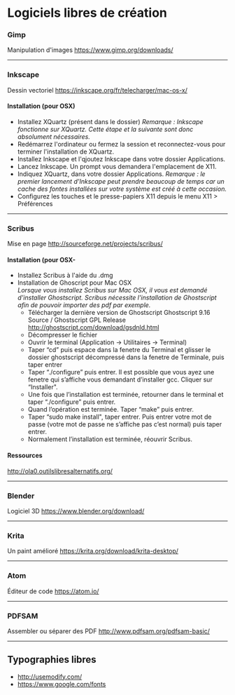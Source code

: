 # Logiciels libres de création

### Gimp
Manipulation d'images
<https://www.gimp.org/downloads/>

---

### Inkscape
Dessin vectoriel
<https://inkscape.org/fr/telecharger/mac-os-x/>

#### Installation (pour OSX)
- Installez XQuartz (présent dans le dossier)
*Remarque : Inkscape fonctionne sur XQuartz. Cette étape et la suivante sont donc absolument nécessaires.*
- Redémarrez l'ordinateur ou fermez la session et reconnectez-vous pour terminer l'installation de XQuartz.
- Installez Inkscape et l'qjoutez Inkscape dans votre dossier Applications.
- Lancez Inkscape. Un prompt vous demandera l'emplacement de X11.
- Indiquez XQuartz, dans votre dossier Applications.
*Remarque : le premier lancement d'Inkscape peut prendre beaucoup de temps car un cache des fontes installées sur votre système est créé à cette occasion.*
- Configurez les touches et le presse-papiers X11 depuis le menu X11 > Préférences

---

### Scribus
Mise en page
<http://sourceforge.net/projects/scribus/>

#### Installation (pour OSX-
- Installez Scribus à l'aide du .dmg
- Installation de Ghoscript pour Mac OSX  
*Lorsque vous installez Scribus sur Mac OSX, il vous est demandé d'installer Ghostscript. Scribus nécessite l'installation de Ghostscript afin de pouvoir importer des pdf par exemple.*
	- Télécharger la dernière version de Ghostscript Ghostscript 9.16 Source / Ghostscript GPL Release <http://ghostscript.com/download/gsdnld.html>  
	- Décompresser le fichier  
	- Ouvrir le terminal (Application → Utilitaires → Terminal)
	- Taper “cd” puis espace dans la fenetre du Terminal et glisser le dossier ghostscript décompressé dans la fenetre de Terminale, puis taper entrer
	- Taper “./configure” puis entrer. Il est possible que vous ayez une fenetre qui s’affiche vous demandant d’installer gcc. Cliquer sur “Installer".
	- Une fois que l’installation est terminée, retourner dans le terminal et taper “./configure” puis entrer.
	- Quand l’opération est terminée. Taper “make” puis entrer.
	- Taper “sudo make install", taper entrer. Puis entrer votre mot de passe (votre mot de passe ne s’affiche pas c’est normal) puis taper entrer.
	- Normalement l’installation est terminée, réouvrir Scribus.

#### Ressources
<http://ola0.outilslibresalternatifs.org/>

---

### Blender
Logiciel 3D
<https://www.blender.org/download/>

---

### Krita 
Un paint amélioré
<https://krita.org/download/krita-desktop/>

---

### Atom 
Éditeur de code
<https://atom.io/>

---

### PDFSAM
Assembler ou séparer des PDF
<http://www.pdfsam.org/pdfsam-basic/>

---

## Typographies libres
- <http://usemodify.com/>
- <https://www.google.com/fonts>